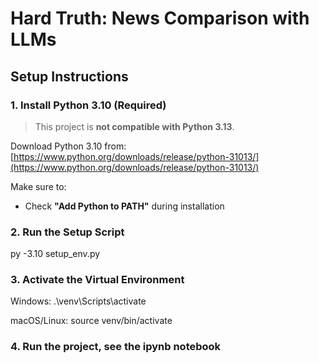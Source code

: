 # Hard Truth: News Comparison with LLMs

##  Setup Instructions

###  1. Install Python 3.10 (Required)

> This project is **not compatible with Python 3.13**.

Download Python 3.10 from:  
[https://www.python.org/downloads/release/python-31013/](https://www.python.org/downloads/release/python-31013/)

Make sure to:
-  Check **"Add Python to PATH"** during installation

### 2. Run the Setup Script
py -3.10 setup_env.py

### 3. Activate the Virtual Environment
Windows: .\venv\Scripts\activate

macOS/Linux: source venv/bin/activate

### 4. Run the project, see the ipynb notebook
